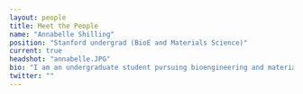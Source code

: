 ```yaml
---
layout: people
title: Meet the People
name: "Annabelle Shilling"
position: "Stanford undergrad (BioE and Materials Science)"
current: true
headshot: "annabelle.JPG"
bio: "I am an undergraduate student pursuing bioengineering and materials science at Stanford University. In the realm of computation, I am interested in the applications of machine learning to generative drug design and the modeling of disease progress via the transcriptome. My previous research leverages bulk RNA-seq data and genome alignment algorithms to evaluate HERV-K transcription in the presence of latency-reversing HIV drugs. In my free time I enjoy writing plays, scuba diving, and baking new recipes."
twitter: ""
---
```


